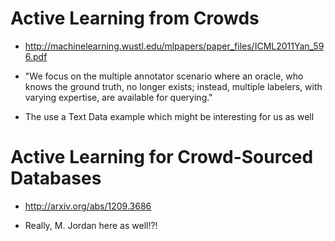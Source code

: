 
# Active Learning from Crowds
- http://machinelearning.wustl.edu/mlpapers/paper_files/ICML2011Yan_596.pdf


- "We focus on the multiple annotator scenario where an oracle, who
  knows the ground truth, no longer exists; instead, multiple
  labelers, with varying expertise, are available for querying."

- The use a Text Data example which might be interesting for us as well


# Active Learning for Crowd-Sourced Databases
- http://arxiv.org/abs/1209.3686

- Really, M. Jordan here as well!?!



